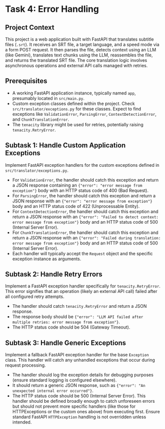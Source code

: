 # Task 4: Error Handling

## Project Context
This project is a web application built with FastAPI that translates subtitle files (`.srt`). It receives an SRT file, a target language, and a speed mode via a form POST request. It then parses the file, detects context using an LLM (like Gemini), translates text chunks using the LLM, reassembles the file, and returns the translated SRT file. The core translation logic involves asynchronous operations and external API calls managed with retries.

## Prerequisites
- A working FastAPI application instance, typically named `app`, presumably located in `src/main.py`.
- Custom exception classes defined within the project. Check `src/translator/exceptions.py` for these classes. Expect to find exceptions like `ValidationError`, `ParsingError`, `ContextDetectionError`, and `ChunkTranslationError`.
- The `tenacity` library might be used for retries, potentially raising `tenacity.RetryError`.

## Subtask 1: Handle Custom Application Exceptions
Implement FastAPI exception handlers for the custom exceptions defined in `src/translator/exceptions.py`.
- For `ValidationError`, the handler should catch this exception and return a JSON response containing an `{"error": "error message from exception"}` body with an HTTP status code of 400 (Bad Request).
- For `ParsingError`, the handler should catch this exception and return a JSON response with an `{"error": "error message from exception"}` body and an HTTP status code of 422 (Unprocessable Entity).
- For `ContextDetectionError`, the handler should catch this exception and return a JSON response with an `{"error": "Failed to detect context: error message from exception"}` body and an HTTP status code of 500 (Internal Server Error).
- For `ChunkTranslationError`, the handler should catch this exception and return a JSON response with an `{"error": "Failed during translation: error message from exception"}` body and an HTTP status code of 500 (Internal Server Error).
- Each handler will typically accept the `Request` object and the specific exception instance as arguments.

## Subtask 2: Handle Retry Errors
Implement a FastAPI exception handler specifically for `tenacity.RetryError`. This error signifies that an operation (likely an external API call) failed after all configured retry attempts.
- The handler should catch `tenacity.RetryError` and return a JSON response.
- The response body should be `{"error": "LLM API failed after multiple retries: error message from exception"}`.
- The HTTP status code should be 504 (Gateway Timeout).

## Subtask 3: Handle Generic Exceptions
Implement a fallback FastAPI exception handler for the base `Exception` class. This handler will catch any unhandled exceptions that occur during request processing.
- The handler should log the exception details for debugging purposes (ensure standard logging is configured elsewhere).
- It should return a generic JSON response, such as `{"error": "An unexpected internal error occurred"}`.
- The HTTP status code should be 500 (Internal Server Error). This handler should be defined broadly enough to catch unforeseen errors but should not prevent more specific handlers (like those for HTTPExceptions or the custom ones above) from executing first. Ensure standard FastAPI `HTTPException` handling is not overridden unless intended.